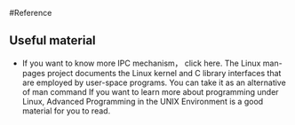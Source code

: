 #Reference

## Useful material

- If you want to know more IPC mechanism， click here.
The Linux man-pages project documents the Linux kernel and C library interfaces that are employed by user-space programs. You can take it as an alternative of man command
If you want to learn more about programming under Linux, Advanced Programming in the UNIX Environment is a good material for you to read.
